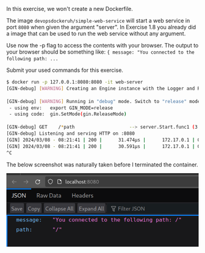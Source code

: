 In this exercise, we won't create a new Dockerfile.

The image `devopsdockeruh/simple-web-service` will start a web service in port `8080` when given the argument "server". In Exercise 1.8 you already did a image that can be used to run the web service without any argument.

Use now the -p flag to access the contents with your browser. The output to your browser should be something like: `{ message: "You connected to the following path: ...`

Submit your used commands for this exercise.

```sh
$ docker run -p 127.0.0.1:8080:8080 -it web-server
[GIN-debug] [WARNING] Creating an Engine instance with the Logger and Recovery middleware already attached.

[GIN-debug] [WARNING] Running in "debug" mode. Switch to "release" mode in production.
 - using env:	export GIN_MODE=release
 - using code:	gin.SetMode(gin.ReleaseMode)

[GIN-debug] GET    /*path                    --> server.Start.func1 (3 handlers)
[GIN-debug] Listening and serving HTTP on :8080
[GIN] 2024/03/08 - 08:21:41 | 200 |      31.474µs |      172.17.0.1 | GET      "/"
[GIN] 2024/03/08 - 08:21:41 | 200 |      30.591µs |      172.17.0.1 | GET      "/favicon.ico"
^C
```

The below screenshot was naturally taken before I terminated the container.

![screenshot from ffox](<screenshot.png>)
